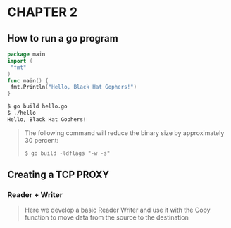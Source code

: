 # CHAPTER 2

## How to run a go program

```go
package main
import (
 "fmt"
)
func main() {
 fmt.Println("Hello, Black Hat Gophers!")
}
```

```bash
$ go build hello.go
$ ./hello
Hello, Black Hat Gophers!
```
> The following command will reduce the binary size by approximately 30 percent:
> 
> ```$ go build -ldflags "-w -s"```


## Creating a TCP PROXY
### Reader + Writer
> Here we develop a basic Reader Writer and use it with the Copy function to move data from the source to the destination